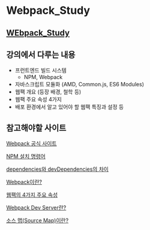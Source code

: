 # Webpack_Study
## [WEbpack_Study](https://despiteallthat.tistory.com/category/JavaScript/Webpack)


## 강의에서 다루는 내용 
- 프런트엔드 빌드 시스템 
  - NPM, Webpack
- 자바스크립트 모듈화 (AMD, Common.js, ES6 Modules)
- 웹팩 개요 (등장 배경, 철학 등)
- 웹팩 주요 속성 4가지
- 배포 환경에서 알고 있어야 할 웹팩 특징과 설정 등


## 참고해야할 사이트
[Webpack 공식 사이트](https://webpack.js.org/)

[NPM 설치 명령어](https://despiteallthat.tistory.com/206)

[dependencies와 devDependencies의 차이](https://despiteallthat.tistory.com/207)

[Webpack이란?](https://despiteallthat.tistory.com/208)

[웹팩의 4가지 주요 속성](https://despiteallthat.tistory.com/213)

[Webpack Dev Server란?](https://despiteallthat.tistory.com/214)

[소스 맵(Source Map)이란?](https://despiteallthat.tistory.com/215)